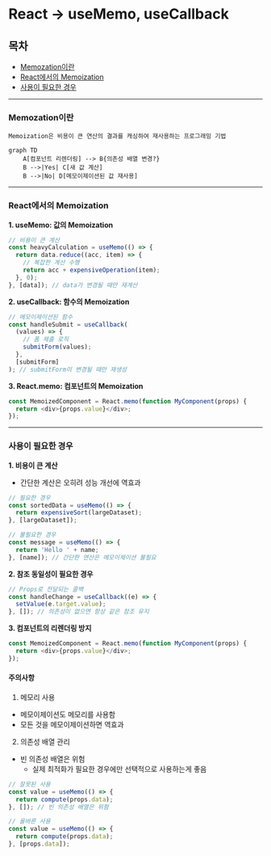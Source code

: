# React -> useMemo, useCallback

## 목차

- [Memozation이란](#memozation이란)
- [React에서의 Memoization](#react에서의-memoization)
- [사용이 필요한 경우](#사용이-필요한-경우)

---

### Memozation이란

```
Memoization은 비용이 큰 연산의 결과를 캐싱하여 재사용하는 프로그래밍 기법
```

```mermaid
graph TD
    A[컴포넌트 리렌더링] --> B{의존성 배열 변경?}
    B -->|Yes| C[새 값 계산]
    B -->|No| D[메모이제이션된 값 재사용]
```

---

### React에서의 Memoization

**1. useMemo: 값의 Memoization**

```js
// 비용이 큰 계산
const heavyCalculation = useMemo(() => {
  return data.reduce((acc, item) => {
    // 복잡한 계산 수행
    return acc + expensiveOperation(item);
  }, 0);
}, [data]); // data가 변경될 때만 재계산
```

**2. useCallback: 함수의 Memoization**

```js
// 메모이제이션된 함수
const handleSubmit = useCallback(
  (values) => {
    // 폼 제출 로직
    submitForm(values);
  },
  [submitForm]
); // submitForm이 변경될 때만 재생성
```

**3. React.memo: 컴포넌트의 Memoization**

```js
const MemoizedComponent = React.memo(function MyComponent(props) {
  return <div>{props.value}</div>;
});
```

---

### 사용이 필요한 경우

**1. 비용이 큰 계산**

- 간단한 계산은 오히려 성능 개선에 역효과

```js
// 필요한 경우
const sortedData = useMemo(() => {
  return expensiveSort(largeDataset);
}, [largeDataset]);

// 불필요한 경우
const message = useMemo(() => {
  return 'Hello ' + name;
}, [name]); // 간단한 연산은 메모이제이션 불필요
```

**2. 참조 동일성이 필요한 경우**

```js
// Props로 전달되는 콜백
const handleChange = useCallback((e) => {
  setValue(e.target.value);
}, []); // 의존성이 없으면 항상 같은 참조 유지
```

**3. 컴포넌트의 리렌더링 방지**

```js
const MemoizedComponent = React.memo(function MyComponent(props) {
  return <div>{props.value}</div>;
});
```

**<h4>주의사항</h4>**

1. 메모리 사용

- 메모이제이션도 메모리를 사용함
- 모든 것을 메모이제이션하면 역효과

2. 의존성 배열 관리

- 빈 의존성 배열은 위험
  - 실제 최적화가 필요한 경우에만 선택적으로 사용하는게 좋음

```js
// 잘못된 사용
const value = useMemo(() => {
  return compute(props.data);
}, []); // 빈 의존성 배열은 위험

// 올바른 사용
const value = useMemo(() => {
  return compute(props.data);
}, [props.data]);
```
